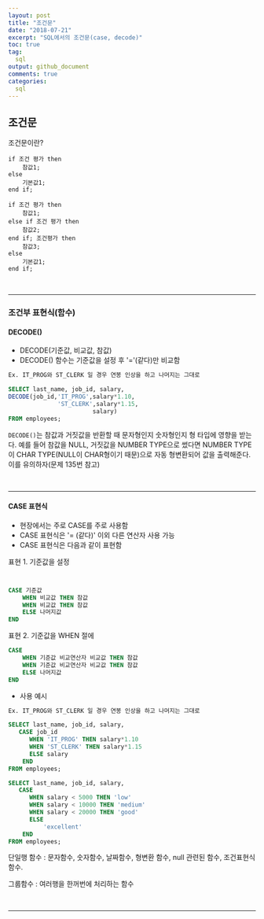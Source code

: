 ```yaml
---
layout: post
title: "조건문"
date: "2018-07-21"
excerpt: "SQL에서의 조건문(case, decode)"
toc: true
tag:
  sql
output: github_document
comments: true
categories:
  sql
---
```


## 조건문

조건문이란?

```
if 조건 평가 then
    참값1;
else
    기본값1;
end if;
```
```
if 조건 평가 then
    참값1;
else if 조건 평가 then
    참값2;
end if; 조건평가 then
    참값3;
else
    기본값1;
end if;
```

<br>

***

### 조건부 표현식(함수)

#### DECODE()

* DECODE(기준값, 비교값, 참값)
* DECODE() 함수는 기준값을 설정 후 '='(같다)만 비교함

```sql
Ex. IT_PROG와 ST_CLERK 일 경우 연봉 인상을 하고 나머지는 그대로

SELECT last_name, job_id, salary,
DECODE(job_id,'IT_PROG',salary*1.10,
              'ST_CLERK',salary*1.15,
                        salary)
FROM employees;
```

`DECODE()`는 참값과 거짓값을 반환할 때 문자형인지 숫자형인지 형 타입에 영향을 받는다. 예를 들어 참값을 NULL, 거짓값을 NUMBER TYPE으로 썼다면 NUMBER TYPE이 CHAR TYPE(NULL이 CHAR형이기 때문)으로 자동 형변환되어 값을 출력해준다. 이를 유의하자(문제 135번 참고)

<BR>

***

#### CASE 표현식


* 현장에서는 주로 CASE를 주로 사용함
* CASE 표현식은 '= (같다)' 이외 다른 연산자 사용 가능
* CASE 표현식은 다음과 같이 표현함



표현 1. 기준값을 설정
```sql


CASE 기준값
    WHEN 비교값 THEN 참값
    WHEN 비교값 THEN 참값
    ELSE 나머지값
END
```
표현 2. 기준값을 WHEN 절에
```sql
CASE 
    WHEN 기준값 비교연산자 비교값 THEN 참값
    WHEN 기준값 비교연산자 비교값 THEN 참값
    ELSE 나머지값
END
```

* 사용 예시

```sql
Ex. IT_PROG와 ST_CLERK 일 경우 연봉 인상을 하고 나머지는 그대로

SELECT last_name, job_id, salary,
   CASE job_id
      WHEN 'IT_PROG' THEN salary*1.10
      WHEN 'ST_CLERK' THEN salary*1.15
      ELSE salary
    END
FROM employees;
```
```sql
SELECT last_name, job_id, salary,
   CASE
      WHEN salary < 5000 THEN 'low'
      WHEN salary < 10000 THEN 'medium'
      WHEN salary < 20000 THEN 'good'
      ELSE
          'excellent'
    END
FROM employees;
```

단일행 함수 : 문자함수, 숫자함수, 날짜함수, 형변환 함수, null 관련된 함수, 조건표현식 함수.

그룹함수 : 여러행을 한꺼번에 처리하는 함수


<br>

***
